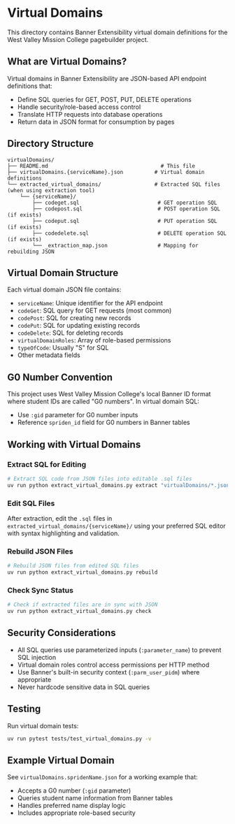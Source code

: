 # Virtual Domains

This directory contains Banner Extensibility virtual domain definitions for the West Valley Mission College pagebuilder project.

## What are Virtual Domains?

Virtual domains in Banner Extensibility are JSON-based API endpoint definitions that:
- Define SQL queries for GET, POST, PUT, DELETE operations  
- Handle security/role-based access control
- Translate HTTP requests into database operations
- Return data in JSON format for consumption by pages

## Directory Structure

```
virtualDomains/
├── README.md                                    # This file
├── virtualDomains.{serviceName}.json          # Virtual domain definitions
└── extracted_virtual_domains/                 # Extracted SQL files (when using extraction tool)
    └── {serviceName}/
        ├── codeget.sql                         # GET operation SQL
        ├── codepost.sql                        # POST operation SQL (if exists)
        ├── codeput.sql                         # PUT operation SQL (if exists)
        ├── codedelete.sql                      # DELETE operation SQL (if exists)
        └── _extraction_map.json                # Mapping for rebuilding JSON
```

## Virtual Domain Structure

Each virtual domain JSON file contains:

- `serviceName`: Unique identifier for the API endpoint
- `codeGet`: SQL query for GET requests (most common)
- `codePost`: SQL for creating new records
- `codePut`: SQL for updating existing records  
- `codeDelete`: SQL for deleting records
- `virtualDomainRoles`: Array of role-based permissions
- `typeOfCode`: Usually "S" for SQL
- Other metadata fields

## G0 Number Convention

This project uses West Valley Mission College's local Banner ID format where student IDs are called "G0 numbers". In virtual domain SQL:
- Use `:gid` parameter for G0 number inputs
- Reference `spriden_id` field for G0 numbers in Banner tables

## Working with Virtual Domains

### Extract SQL for Editing
```bash
# Extract SQL code from JSON files into editable .sql files
uv run python extract_virtual_domains.py extract "virtualDomains/*.json"
```

### Edit SQL Files
After extraction, edit the `.sql` files in `extracted_virtual_domains/{serviceName}/` using your preferred SQL editor with syntax highlighting and validation.

### Rebuild JSON Files
```bash  
# Rebuild JSON files from edited SQL files
uv run python extract_virtual_domains.py rebuild
```

### Check Sync Status
```bash
# Check if extracted files are in sync with JSON
uv run python extract_virtual_domains.py check
```

## Security Considerations

- All SQL queries use parameterized inputs (`:parameter_name`) to prevent SQL injection
- Virtual domain roles control access permissions per HTTP method
- Use Banner's built-in security context (`:parm_user_pidm`) where appropriate
- Never hardcode sensitive data in SQL queries

## Testing

Run virtual domain tests:
```bash
uv run pytest tests/test_virtual_domains.py -v
```

## Example Virtual Domain

See `virtualDomains.spridenName.json` for a working example that:
- Accepts a G0 number (`:gid` parameter)
- Queries student name information from Banner tables
- Handles preferred name display logic
- Includes appropriate role-based security